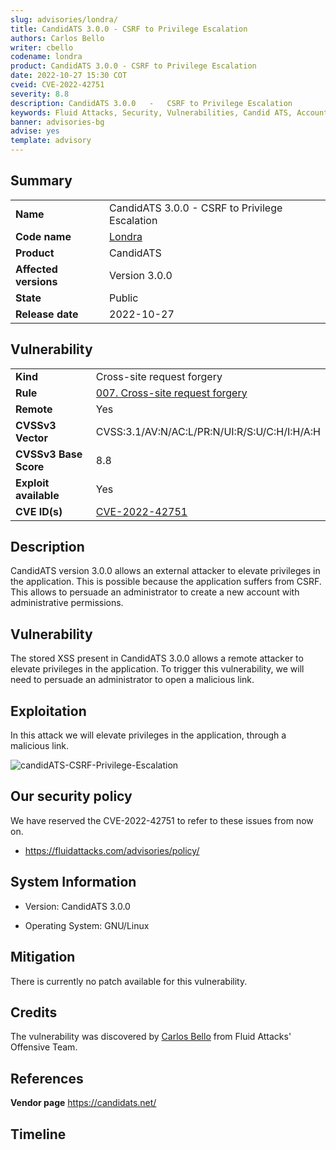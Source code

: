 ```yaml
---
slug: advisories/londra/
title: CandidATS 3.0.0 - CSRF to Privilege Escalation
authors: Carlos Bello
writer: cbello
codename: londra
product: CandidATS 3.0.0 - CSRF to Privilege Escalation
date: 2022-10-27 15:30 COT
cveid: CVE-2022-42751
severity: 8.8
description: CandidATS 3.0.0   -   CSRF to Privilege Escalation
keywords: Fluid Attacks, Security, Vulnerabilities, Candid ATS, Account Takeover, XSS
banner: advisories-bg
advise: yes
template: advisory
---
```


## Summary

|                       |                                                                    |
| --------------------- | -------------------------------------------------------------------|
| **Name**              | CandidATS 3.0.0 - CSRF to Privilege Escalation                     |
| **Code name**         | [Londra](https://en.wikipedia.org/wiki/Paulo_Londra)               |
| **Product**           | CandidATS                                                          |
| **Affected versions** | Version 3.0.0                                                      |
| **State**             | Public                                                             |
| **Release date**      | 2022-10-27                                                         |

## Vulnerability

|                       |                                                                                                                             |
| --------------------- | ----------------------------------------------------------------------------------------------------------------------------|
| **Kind**              | Cross-site request forgery                                                                                                  |
| **Rule**              | [007. Cross-site request forgery](https://docs.fluidattacks.com/criteria/vulnerabilities/007)                               |
| **Remote**            | Yes                                                                                                                         |
| **CVSSv3 Vector**     | CVSS:3.1/AV:N/AC:L/PR:N/UI:R/S:U/C:H/I:H/A:H                                                                                |
| **CVSSv3 Base Score** | 8.8                                                                                                                         |
| **Exploit available** | Yes                                                                                                                         |
| **CVE ID(s)**         | [CVE-2022-42751](https://cve.mitre.org/cgi-bin/cvename.cgi?name=CVE-2022-42751)                                             |

## Description

CandidATS version 3.0.0 allows an external attacker to elevate
privileges in the application. This is possible because the
application suffers from CSRF. This allows to persuade an
administrator to create a new account with administrative
permissions.

## Vulnerability

The stored XSS present in CandidATS 3.0.0 allows a remote attacker
to elevate privileges in the application. To trigger this
vulnerability, we will need to persuade an administrator to open a
malicious link.

## Exploitation

In this attack we will elevate privileges in the application, through
a malicious link.

![candidATS-CSRF-Privilege-Escalation](https://user-images.githubusercontent.com/51862990/198388527-addbe400-26d6-4653-af2c-549585e416c6.gif)

## Our security policy

We have reserved the CVE-2022-42751 to refer to these issues from now on.

* https://fluidattacks.com/advisories/policy/

## System Information

* Version: CandidATS 3.0.0

* Operating System: GNU/Linux

## Mitigation

There is currently no patch available for this vulnerability.

## Credits

The vulnerability was discovered by [Carlos
Bello](https://www.linkedin.com/in/carlos-andres-bello) from Fluid Attacks'
Offensive Team.

## References

**Vendor page** <https://candidats.net/>

## Timeline

<time-lapse
  discovered="2022-10-07"
  contacted="2022-10-07"
  replied="2022-10-07"
  confirmed=""
  patched=""
  disclosure="2022-10-27">
</time-lapse>
